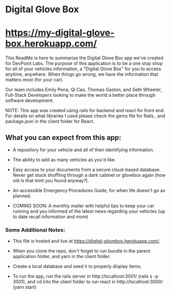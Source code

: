 # Digital Glove Box
# https://my-digital-glove-box.herokuapp.com/

This ReadMe is here to summarize the Digital Glove Box app we've created for
DevPoint Labs. The purpose of this application is to be a one stop shop for all
of your vehicles information, a "Digital Glove Box" for you to access anytime,
anywhere. When things go wrong, we have the information that matters most (for
your car). 

Our team includes Emily Pena, Qi Cao, Thomas Gaston, and Seth Wheeler,
Full-Stack Developers looking to make the world a better place through software
development. 

NOTE: This app was created using rails for backend and react for front
end. For details on what libraries I used please check the gems file for Rails
, and package.json in the client folder for React.

## What you can expect from this app:

* A repository for your vehicle and all of their identifying information.

* The ability to add as many vehicles as you'd like.

* Easy access to your documents from a secure cloud-based database.
  Never get stuck shuffling through a dark cabinet or glovebox again (how old is
  that mint you found anyway?).

* An accessible Emergency Procedures Guide, for when life doesn't go as planned.

* COMING SOON: A monthly mailer with helpful tips to keep your car running and
  you informed of the latest news regarding your vehicles (up to date recall
  information and more)

### Some Additional Notes:

  * This file is hosted and live at https://digital-glovebox.herokuapp.com/.

  * When you clone the repo, don't forget to run bundle in the parent
    application folder, and yarn in the client folder. 

  * Create a local database and seed it to properly display items.

  * To run the app, run the rails server in http://localhost:3001/ (rails s -p
    3001), and cd into the client folder to run react in http://localhost:3000/
    (yarn start)

